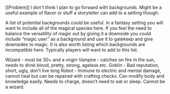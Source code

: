 [[Problem]] I don't think I plan to go forward with backgrounds. Might be a useful example of flavor or stuff a storyteller can add to a setting though.

A list of potential backgrounds could be useful. In a fantasy setting you will want to include all of the magical species here. If you feel the need to balance the versatility of magic out by giving it a downside you could include “magic user” as a background and use it to gatekeep and give downsides to magic. It is also worth listing which backgrounds are incompatible here. Typically players will want to add to this list.

Wizard - must be 30+ and a virgin
Vampire - catches on fire in the sun, needs to drink blood, pretty, strong, ageless etc.
Goblin - Bad reputation, short, ugly, don’t live long
Robot - Immune to electric and mental damage, cannot heal but can be repaired with crafting checks. Can modify body and knowledge easily. Needs to charge, doesn’t need to eat or sleep. Cannot be a wizard.